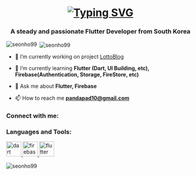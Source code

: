 
<h1 align="center"><a href="https://git.io/typing-svg"><img src="https://readme-typing-svg.demolab.com?font=Sour+Gummy&size=37&pause=1000&color=000000&width=435&lines=Hi+I'm+Flutter+Developer+!;Thanks+for+visiting+GitHub" alt="Typing SVG" /></a></h1>
<h3 align="center">A steady and passionate Flutter Developer from South Korea</h3>

<p><img align="left" src="https://github-readme-stats.vercel.app/api/top-langs?username=seonho99&show_icons=true&locale=en&layout=compact" alt="seonho99" /></p>

<p>&nbsp;<img align="center" src="https://github-readme-stats.vercel.app/api?username=seonho99&show_icons=true&locale=en" alt="seonho99" /></p>



- 🔭 I’m currently working on project [LottoBlog](https://github.com/seonho99/lottoblog)

- 🌱 I’m currently learning **Flutter (Dart, UI Building, etc), Firebase(Authentication, Storage, FireStore, etc)**

- 💬 Ask me about **Flutter, Firebase**

- 📫 How to reach me **pandapad10@gmail.com**

<h3 align="left">Connect with me:</h3>
<p align="left">
</p>

<h3 align="left">Languages and Tools:</h3>
<p align="left"> <a href="https://dart.dev" target="_blank" rel="noreferrer"> <img src="https://www.vectorlogo.zone/logos/dartlang/dartlang-icon.svg" alt="dart" width="40" height="40"/> </a> <a href="https://firebase.google.com/" target="_blank" rel="noreferrer"> <img src="https://www.vectorlogo.zone/logos/firebase/firebase-icon.svg" alt="firebase" width="40" height="40"/> </a> <a href="https://flutter.dev" target="_blank" rel="noreferrer"> <img src="https://www.vectorlogo.zone/logos/flutterio/flutterio-icon.svg" alt="flutter" width="40" height="40"/> </a> </p>


<p><img align="center" src="https://github-readme-streak-stats.herokuapp.com/?user=seonho99&" alt="seonho99" /></p>
